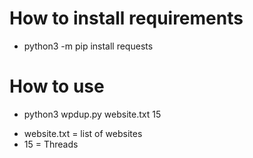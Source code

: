 # How to install requirements
* python3 -m pip install requests

# How to use
* python3 wpdup.py website.txt 15
- website.txt = list of websites
- 15 = Threads
